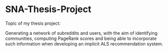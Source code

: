 # SNA-Thesis-Project
Topic of my thesis project:  

Generating a network of subreddits and users, with the aim of identifying communities, computing PageRank scores and being able to incorporate such information when developing an implicit ALS recommendation system.
